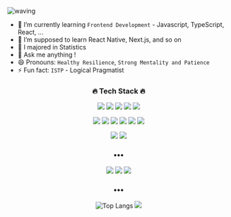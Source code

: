 ![waving](https://capsule-render.vercel.app/api?type=waving&height=200&text=Hi%20There👋%20&fontAlign=80&fontAlignY=40&color=gradient)

- 🌱 I’m currently learning `Frontend Development` - Javascript, TypeScript, React, ...
- 🤔 I’m supposed to learn React Native, Next.js, and so on
- 🔭 I majored in Statistics
- 💬 Ask me anything !
- 😄 Pronouns: `Healthy Resilience`, `Strong Mentality and Patience`
- ⚡ Fun fact: `ISTP` - Logical Pragmatist
<!-- - 📫 How to reach me: email,  -->
<div align='center'>
  <h3> 🔥 Tech Stack 🔥 </h3>
  <p>
    <img src="https://img.shields.io/badge/HTML-E34F26?style=for-the-badge&logo=HTML5&logoColor=white"/>
    <img src="https://img.shields.io/badge/CSS-1572B6?style=for-the-badge&logo=HTML5&logoColor=white"/>
    <img src="https://img.shields.io/badge/JavaScript-F7DF1E?style=for-the-badge&logo=JavaScript&logoColor=white"/>
    <img src="https://img.shields.io/badge/TypeScript-3178C6?style=for-the-badge&logo=TypeScript&logoColor=white"/>
    <img src="https://img.shields.io/badge/React-61DAFB?style=for-the-badge&logo=React&logoColor=white"/>
  </p>
  <p>
    <img src="https://img.shields.io/badge/MySQL-4479A1?style=for-the-badge&logo=MySQL&logoColor=white"/>
    <img src="https://img.shields.io/badge/BigQuery-4285F4?style=for-the-badge&logo=Google&logoColor=white"/>
    <img src="https://img.shields.io/badge/DataStudio-4285F4?style=for-the-badge&logo=Google%20Analytics&logoColor=white"/>
    <img src="https://img.shields.io/badge/R-276DC3?style=for-the-badge&logo=R&logoColor=white"/>
    <img src="https://img.shields.io/badge/Python-3776AB?style=for-the-badge&logo=Python&logoColor=white"/>
    <img src="https://img.shields.io/badge/Tableau-E97627?style=for-the-badge&logo=Tableau&logoColor=white"/>
  </p>
  <p>
    <img src="https://img.shields.io/badge/Git-F05032?style=for-the-badge&logo=Git&logoColor=white"/>
    <img src="https://img.shields.io/badge/AWS-232F3E?style=for-the-badge&logo=AmazonAWS&logoColor=white"/>
  </p>
  
  <h3>•••</h3>
  <p>
    <a href="mailto:kei02119@naver.com"><img src="https://img.shields.io/badge/NaverMail-03C75A?style=flat-square&logo=Naver&logoColor=white&link=mailto:kei02119@naver.com"/></a>
    <a href="https://www.notion.so/yj-95/71a70661867b405cb9c1c353c2d6ac60?pvs=4"><img src="https://img.shields.io/badge/Notion-000000?style=flat-square&logo=Notion&logoColor=white"/></a>
    <a href="https://yj95228.tistory.com/"><img src="https://img.shields.io/badge/Tistory-9999FF?style=flat-square&logo=TV%20Time&logoColor=white&link=https://yj95228.tistory.com/"/></a>
  </p>
  
  <h3>•••</h3>
  
  ![Top Langs](https://github-readme-stats.vercel.app/api/top-langs/?username=yj95228&layout=compact)
  <a href="https://solved.ac/yj95228/">
    <img src="http://mazassumnida.wtf/api/v2/generate_badge?boj=yj95228">
  <a/>
</div>
